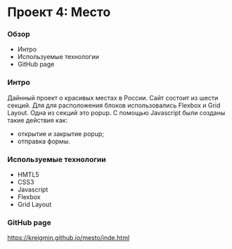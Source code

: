 # Проект 4: Место

### Обзор

* Интро
* Используемые технологии
* GitHub page

### Интро
Дайнный проект о красивых местах в России. Сайт состоит из шести секций. Для для расположения блоков использовались Flexbox и Grid Layout. Одна из секций это popup. C помощью Javascript были созданы такие действия как:

* открытие и закрытие popup;
* отправка формы.

### Используемые технологии

* HMTL5
* CSS3
* Javascript
* Flexbox
* Grid Layout

### GitHub page

https://kreigmin.github.io/mesto/inde.html
